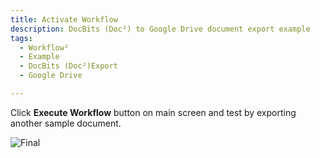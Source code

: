 ```yaml
---
title: Activate Workflow
description: DocBits (Doc²) to Google Drive document export example
tags:
  - Workflow²
  - Example
  - DocBits (Doc²)Export
  - Google Drive

---
```


Click **Execute Workflow** button on main screen and test by exporting another sample document.

![Final](/_images/example/gdrive/image19.png)
